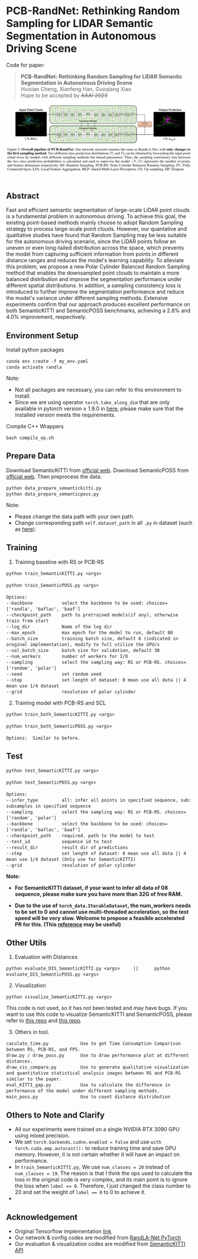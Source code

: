 # PCB-RandNet: Rethinking Random Sampling for LIDAR Semantic Segmentation in Autonomous Driving Scene


Code for paper:
> **PCB-RandNet: Rethinking Random Sampling for LIDAR Semantic Segmentation in Autonomous Driving Scene**
> <br>Huixian Cheng, Xianfeng Han, Guoqiang Xiao<br>
> Hope to be accepted by ~~AAAI 2023~~

<div align="center">
  <img src="assert/ppl.png"/>
</div><br/>

## Abstract
Fast and efficient semantic segmentation of large-scale LiDAR point clouds is a fundamental problem in autonomous driving. To achieve this goal, the existing point-based methods mainly choose to adopt Random Sampling strategy to process large-scale point clouds. However, our quantative and qualitative studies have found that Random Sampling may be less suitable for the autonomous driving scenario, since the LiDAR points follow an uneven or even long-tailed distribution across the space, which prevents the model from capturing sufficient information from points in different distance ranges and reduces the model's learning capability. To alleviate this problem, we propose a new Polar Cylinder Balanced Random Sampling method that enables the downsampled point clouds to maintain a more balanced distribution and improve the segmentation performance under different spatial distributions. In addition, a sampling consistency loss is introduced to further improve the segmentation performance and reduce the model's variance under different sampling methods. Extensive experiments confirm that our approach produces excellent performance on both SemanticKITTI and SemanticPOSS benchmarks, achieving a 2.8% and 4.0% improvement, respectively.


## Environment Setup
Install python packages
```
conda env create -f my_env.yaml
conda activate randla
```
Note: 
- Not all packages are necessary, you can refer to this environment to install.
- Since we are using operator `torch.take_along_dim` that are only available in pytorch version ≥ 1.9.0 in [here](https://github.com/huixiancheng/PCB-RandNet/blob/3d05d457761f5f096263b9658940bc7d01ce04eb/train_both_SemanticKITTI.py#L170), please make sure that the installed version meets the requirements.

Compile C++ Wrappers
```
bash compile_op.sh
```

## Prepare Data
Download SemanticKITTI from [official web](http://www.semantic-kitti.org/dataset.html). Download SemanticPOSS from [official web](http://www.poss.pku.edu.cn./download.html).
Then preprocess the data:

```
python data_prepare_semantickitti.py
python data_prepare_semanticposs.py
```
Note: 
- Please change the data path with your own path.
- Change corresponding path `self.dataset_path` in all `.py` in dataset (such as [here](https://github.com/huixiancheng/PCB-RandNet/blob/3d05d457761f5f096263b9658940bc7d01ce04eb/dataset/semkitti_trainset.py#L32)).

## Training

1. Training baseline with RS or PCB-RS

```
python train_SemanticKITTI.py <args> 

python train_SemanticPOSS.py <args>

Options:
--backbone           select the backbone to be used: choices=['randla', 'baflac', 'baaf']
--checkpoint_path    path to pretrained models(if any), otherwise train from start
--log_dir            Name of the log dir
--max_epoch          max epoch for the model to run, default 80
--batch_size         training batch size, default 6 (indicated in oroginal implementation), modify to full utilize the GPU/s
--val_batch_size     batch size for validation, default 30
--num_workers        number of workers for I/O
--sampling           select the sampling way: RS or PCB-RS. choices=['random', 'polar']
--seed               set random seed
--step               set length of dataset: 0 mean use all data || 4 mean use 1/4 dataset
--grid               resolution of polar cylinder
```

2. Training model with PCB-RS and SCL
```
python train_both_SemanticKITTI.py <args>

python train_both_SemanticPOSS.py <args>

Options:  Similar to before.
```

## Test

```
python test_SemanticKITTI.py <args>

python test_SemanticPOSS.py <args>

Options:
--infer_type         all: infer all points in specified sequence, sub: subsamples in specified sequence
--sampling           select the sampling way: RS or PCB-RS. choices=['random', 'polar']
--backbone           select the backbone to be used: choices=['randla', 'baflac', 'baaf']
--checkpoint_path    required. path to the model to test
--test_id            sequence id to test
--result_dir         result dir of predictions
--step               set length of dataset: 0 mean use all data || 4 mean use 1/4 dataset (Only use for SemanticKITTI)
--grid               resolution of polar cylinder
```
**Note:** 
- **For SemanticKITTI dataset, if your want to infer all data of 08 sequence, please make sure you have more than 32G of free RAM.**

- **Due to the use of `torch_data.IterableDataset`, the num_workers needs to be set to 0 and cannot use multi-threaded acceleration, so the test speed will be very slow. Welcome to propose a feasible accelerated PR for this. (This [reference](https://medium.com/speechmatics/how-to-build-a-streaming-dataloader-with-pytorch-a66dd891d9dd) may be useful)**

## Other Utils
1. Evaluation with Distances
```
python evaluate_DIS_SemanticKITTI.py <args>     ||      python evaluate_DIS_SemanticPOSS.py <args>
```
2. Visualization
```
python visualize_SemanticKITTI.py <args>
```
This code is not used, so it has not been tested and may have bugs. If you want to use this code to visualize SemanticKITTI and SemanticPOSS, please refer to [this repo](https://github.com/PRBonn/semantic-kitti-api) and [this repo](https://github.com/huixiancheng/CENet).

3. Others in tool.
```
caculate_time.py            Use to get Time Consumption Comparison between RS, PCB-RS, and FPS.
draw.py / draw_poss.py      Use to draw performance plot at different distances.
draw_vis_compare.py         Use to generate qualitative visualization and quantitative statistical analysis images between RS and PCB-RS similar to the paper.
eval_KITTI_gap.py           Use to calculate the difference in performance of the model under different sampling methods.
main_poss.py                Use to count distance distribution
```

## Others to Note and Clarify

- All our experiments were trained on a single NVIDIA RTX 3090 GPU using mixed precision.
- We set `torch.backends.cudnn.enabled = False` and use `with torch.cuda.amp.autocast():` to reduce training time and save GPU memory. However, it is not certain whether it will have an impact on performance.
- In `train_SemanticKITTI.py`, We use `num_classes = 20` instead of `num_classes = 19`. The reason is that I think the ops used to calculate the loss in the original code is very complex, and its main point is to ignore the loss when `label == 0`. Therefore, I just changed the class number to 20 and set the weight of `label == 0` to 0 to achieve it.
- 

## Acknowledgement

- Original Tensorflow implementation [link](https://github.com/QingyongHu/RandLA-Net)
- Our network & config codes are modified from [RandLA-Net PyTorch](https://github.com/qiqihaer/RandLA-Net-pytorch)
- Our evaluation & visualization codes are modified from [SemanticKITTI API](https://github.com/PRBonn/semantic-kitti-api)
